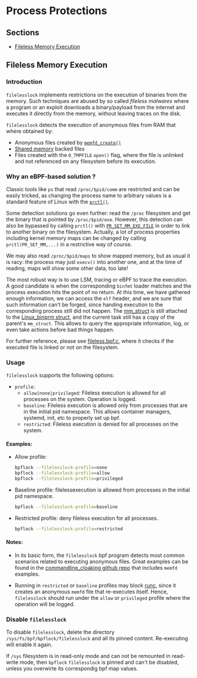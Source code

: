 # Process Protections

## Sections

  - [Fileless Memory Execution](https://github.com/linux-lock/bpflock/tree/main/docs/process-protections.md#fileless-memory-execution)


## Fileless Memory Execution

### Introduction

`filelesslock` implements restrictions on the execution of binaries from the memory.
Such techniques are abused by so called _fileless malwares_ where a program or an exploit downloads a binary/payload from the
internet and executes it directly from the memory, without leaving traces on the disk.

`filelesslock` detects the execution of anonymous files from RAM that where obtained by:

  - Anonymous files created by [`memfd_create()`](https://man7.org/linux/man-pages/man2/memfd_create.2.html)
  - [Shared memory](https://man7.org/linux/man-pages/man7/shm_overview.7.html) backed files
  - Files created with the `O_TMPFILE` `open()` flag, where the file is unlinked and not referenced on any filesystem before its execution.

### Why an eBPF-based solution ?

Classic tools like `ps` that read `/proc/$pid/comm` are restricted and can be easily tricked, as changing the process name to arbitrary values is
a standard feature of Linux with the [`prctl()`](https://man7.org/linux/man-pages/man2/prctl.2.html).

Some detection solutions go even further: read the `/proc` filesystem and get the binary that is pointed by
`/proc/$pid/exe`. However, this detection can also be bypassed by calling `prctl()` with
[`PR_SET_MM_EXE_FILE`](https://man7.org/linux/man-pages/man2/prctl.2.html) in order to link to another binary on the filesystem.
Actually, a lot of process properties including kernel memory maps can be changed by calling `prctl(PR_SET_MM,...)` in a
restrictive way of course.

We may also read `/proc/$pid/maps` to show mapped memory, but as usual it is racy: the process may just `execv()` into another
one, and at the time of reading, maps will show some other data, too late!

The most robust way is to use LSM, tracing or eBPF to trace the execution. A good candidate is when the corresponding
`binfmt` loader matches and the process execution hits the point of no return. At this time, we have gathered enough
information, we can access the `elf` header, and we are sure that such information can't be forged,
since handing execution to the corresponding process still did not happen. The
[mm_struct](https://elixir.bootlin.com/linux/latest/C/ident/mm_struct) is still attached to the
[Linux_binprm struct](https://elixir.bootlin.com/linux/latest/C/ident/linux_binprm), and the current task still has a
copy of the parent's `mm_struct`. This allows to query the appropriate information, log, or even take actions before
bad things happen.

For further reference, please see [fileless.bpf.c](https://github.com/linux-lock/bpflock/blob/main/bpf/fileless.bpf.c), where it checks if the executed file is linked or not on the filesystem.

### Usage

`filelesslock` supports the following options:

 * `profile`:
    - `allow|none|privileged`: Fileless execution is allowed for all processes on the system. Operation is logged.
    - `baseline`: Fileless execution is allowed only from processes that are in the initial pid namespace. This allows container managers, systemd, init, etc to properly set up bpf.
    - `restricted`: Fileless execution is denied for all processes on the system.

#### Examples:

* Allow profile:

  ```bash
  bpflock --filelesslock-profile=none
  bpflock --filelesslock-profile=allow
  bpflock --filelesslock-profile=privileged
  ```

* Baseline profile: filelessexecution is allowed from processes in the initial pid namespace.
  ```bash
  bpflock --filelesslock-profile=baseline
  ```

* Restricted profile: deny fileless execution for all processes.
  ```bash
  bpflock --filelesslock-profile=restricted
  ```

#### Notes:
- In its basic form, the `filelesslock` bpf program detects most common scenarios related to executing anonymous files. Great
examples can be found in the [commandline_cloaking github repo](https://github.com/pathtofile/commandline_cloaking) that
includes `memfd` examples.

- Running in `restricted` or `baseline` profiles may block [runc](https://github.com/opencontainers/runc), since it
creates an anonymous `memfd` file that re-executes itself. Hence, `filelesslock` should run under the `allow` or `privileged`
profile where the operation will be logged.

### Disable `filelesslock`

To disable `filelesslock`, delete the directory `/sys/fs/bpf/bpflock/filelesslock` and all its pinned content. Re-executing will enable it again.

If `/sys` filesystem is in read-only mode and can not be remounted in read-write mode, then `bpflock` `filelesslock` is pinned and can't be
disabled, unless you overwirte its correspondig bpf map values.
